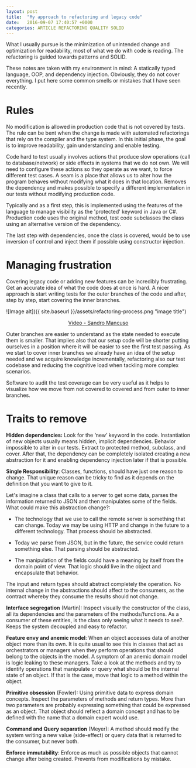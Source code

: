 ```yaml
---
layout: post
title:  "My approach to refactoring and legacy code"
date:   2016-09-07 17:40:57 +0000
categories: ARTICLE REFACTORING QUALITY SOLID
---
```


What I usually pursue is the minimization of unintended change and optimization for readability, most of what we do with code is reading. The refactoring is guided towards patterns and SOLID.

These notes are taken with my environment in mind: A statically typed language, OOP, and dependency injection. Obviously, they do not cover everything.
I put here some common smells or mistakes that I have seen recently.

# Rules

No modification is allowed in production code that is not covered by tests. The rule can be bent when the change is made with automated refactorings that rely on the compiler and the type system. In this initial phase, the goal is to improve readability, gain understanding and enable testing.

Code hard to test usually involves actions that produce slow operations (call to database/network) or side effects in systems that we do not own. We will need to configure these actions so they operate as we want, to force different test cases. A seam is a place that allows us to alter how the program behaves without modifying what it does in that location. Removes the dependency and makes possible to specify a different implementation in our tests without modifying production code.

Typically and as a first step, this is implemented using the features of the language to manage visibility as the 'protected' keyword in Java or C#. Production code uses the original method, test code subclasses the class using an alternative version of the dependency.

The last step with dependencies, once the class is covered, would be to use inversion of control and inject them if possible using constructor injection.

# Managing frustration

Covering legacy code or adding new features can be incredibly frustrating. Get an accurate idea of what the code does at once is hard.
A nicer approach is start writing tests for the outer branches of the code and after, step by step, start covering the inner branches.

![Image alt]({{ site.baseurl }}/assets/refactoring-process.png "image title")
<p align="center"><a href="https://www.youtube.com/watch?v=_NnElPO5BU0" target='blank'>Video - Sandro Mancuso</a></p>

Outer branches are easier to understand as the state needed to execute them is smaller. That implies also that our setup code will be shorter putting ourselves in a position where it will be easier to see the first test passing. As we start to cover inner branches we already have an idea of the setup needed and we acquire knowledge incrementally, refactoring also our test codebase and reducing the cognitive load when tackling more complex scenarios.

Software to audit the test coverage can be very useful as it helps to visualize how we move from not covered to covered and from outer to inner branches.

# Traits to remove

**Hidden dependencies:** Look for the ‘new’ keyword in the code. Instantiation of new objects usually means hidden, implicit dependencies. Behavior impossible to alter in our tests. Extract to protected method, subclass, and cover. After that, the dependency can be completely isolated creating a new abstraction for it and enabling dependency injection later if that is possible.

**Single Responsibility**: Classes, functions, should have just one reason to change. That unique reason can be tricky to find as it depends on
the definition that you want to give to it.

Let's imagine a class that calls to a server to get some data, parses the information returned to JSON and then manipulates some of the fields. What could make this abstraction change?:

- The technology that we use to call the remote server is something that can change. Today we may be using HTTP and change in the future to a different
technology. That process should be abstracted.

- Today we parse from JSON, but in the future, the service could return something else. That parsing should be abstracted.

- The manipulation of the fields could have a meaning by itself from the domain point of view. That logic should live in the object and encapsulate that behavior.

The input and return types should abstract completely the operation. No internal change in the abstractions should affect to the consumers, as the contract whereby they consume the results should not change.

**Interface segregation** (Martin): Inspect visually the constructor of the class, all its dependencies and the parameters of the methods/functions. As a consumer of these entities, is the class only seeing what it needs to see?. Keeps the system decoupled and easy to refactor.

**Feature envy and anemic model**: When an object accesses data of another object more than its own. It is quite usual to see this in classes
that act as orchestrators or managers when they perform operations that should belong to the objects in the model. A symptom of an anemic
domain model is logic leaking to these managers. Take a look at the methods and try to identify operations that manipulate or query what should
be the internal state of an object. If that is the case, move that logic to a method within the object.

**Primitive obsession** (Fowler): Using primitive data to express domain concepts. Inspect the parameters of methods and return types. More than two parameters are probably expressing something that could be expressed as an object. That object should reflect a domain concept and has to be defined with the name that a domain expert would use.

**Command and Query separation**&nbsp;(Meyer): A method should modify the system writing a new value (side-effect) or query data that is returned to the consumer, but never both.

**Enforce immutability**: Enforce as much as possible objects that cannot change after being created. Prevents from modifications by mistake.
